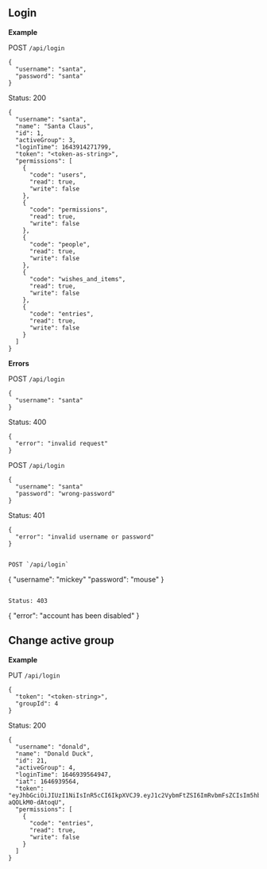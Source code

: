 ## Login

**Example**

POST `/api/login`
```
{
  "username": "santa",
  "password": "santa"
}
```

Status: 200

```
{
  "username": "santa",
  "name": "Santa Claus",
  "id": 1,
  "activeGroup": 3,
  "loginTime": 1643914271799,
  "token": "<token-as-string>",
  "permissions": [
    {
      "code": "users",
      "read": true,
      "write": false
    },
    {
      "code": "permissions",
      "read": true,
      "write": false
    },
    {
      "code": "people",
      "read": true,
      "write": false
    },
    {
      "code": "wishes_and_items",
      "read": true,
      "write": false
    },
    {
      "code": "entries",
      "read": true,
      "write": false
    }
  ]
}
```

**Errors**

POST `/api/login`
```
{
  "username": "santa"
}
```

Status: 400

```
{
  "error": "invalid request"
}
```

POST `/api/login`
```
{
  "username": "santa"
  "password": "wrong-password"
}
```

Status: 401

```
{
  "error": "invalid username or password"
}


POST `/api/login`
```
{
  "username": "mickey"
  "password": "mouse"
}
```

Status: 403

```
{
  "error": "account has been disabled"
}


## Change active group

**Example**

PUT `/api/login`
```
{
  "token": "<token-string>",
  "groupId": 4
}
```

Status: 200

```
{
  "username": "donald",
  "name": "Donald Duck",
  "id": 21,
  "activeGroup": 4,
  "loginTime": 1646939564947,
  "iat": 1646939564,
  "token": "eyJhbGciOiJIUzI1NiIsInR5cCI6IkpXVCJ9.eyJ1c2VybmFtZSI6ImRvbmFsZCIsIm5hbWUiOiJEb25hbGQgRHVjayIsImlkIjoyMSwiYWN0aXZlR3JvdXAiOjQsImxvZ2luVGltZSI6MTY0NjkzOTU2NDk0NywiaWF0IjoxNjQ2OTM5NTY0fQ.9mgkAoyicPPfoidmE6RNbZnwW0HL-aQOLkM0-dAtoqU",
  "permissions": [
    {
      "code": "entries",
      "read": true,
      "write": false
    }
  ]
}
```